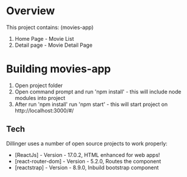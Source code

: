 # Overview

This project contains: (movies-app)
1. Home Page - Movie List
2. Detail page - Movie Detail Page

# Building movies-app

1. Open project folder
2. Open command prompt and run 'npm install' - this will include node modules into project
3. After run 'npm install' run 'npm start' - this will start project on http://localhost:3000/#/

## Tech

Dillinger uses a number of open source projects to work properly:

- [ReactJs] - Version - 17.0.2, HTML enhanced for web apps!
- [react-router-dom] - Version - 5.2.0, Routes the component
- [reactstrap] - Version - 8.9.0, Inbuild bootstrap component 



